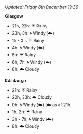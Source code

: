 *Updated: Friday 8th December 19:30*

**Glasgow**

* 21h, 22h: :umbrella: Rainy
* 23h, 0h: :cyclone: Windy (:cloud:)
* 1h - 3h: :umbrella: Rainy
* 4h: :cyclone: Windy (:cloud:)
* 5h: :umbrella: Rainy
* 6h, 7h: :cyclone: Windy (:cloud:)
* 8h: :cloud: Cloudy

**Edinburgh**

* 21h: :umbrella: Rainy
* 22h, 23h: :cloud: Cloudy
* 0h: :cyclone: Windy (:cloud:) [:cloud: as of 21h]
* 1h, 2h: :umbrella: Rainy
* 3h - 7h: :cyclone: Windy (:cloud:)
* 8h: :cloud: Cloudy
